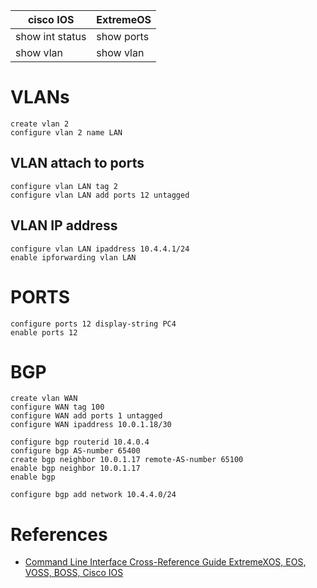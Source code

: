 |cisco IOS|ExtremeOS|
|---------|---------|
|show int status|show ports|
|show vlan|show vlan|

# VLANs
```console
create vlan 2
configure vlan 2 name LAN
```
## VLAN attach to ports
```console
configure vlan LAN tag 2
configure vlan LAN add ports 12 untagged
```
## VLAN IP address
```console
configure vlan LAN ipaddress 10.4.4.1/24
enable ipforwarding vlan LAN
```
# PORTS
```console
configure ports 12 display-string PC4
enable ports 12
```
# BGP
```console
create vlan WAN
configure WAN tag 100
configure WAN add ports 1 untagged
configure WAN ipaddress 10.0.1.18/30
```

```console
configure bgp routerid 10.4.0.4
configure bgp AS-number 65400
create bgp neighbor 10.0.1.17 remote-AS-number 65100
enable bgp neighbor 10.0.1.17
enable bgp
```

```console
configure bgp add network 10.4.4.0/24
```
# References
- [Command Line Interface Cross-Reference Guide
ExtremeXOS, EOS, VOSS, BOSS, Cisco IOS](https://documentation.extremenetworks.com/CLI_X-Ref/1.0/CLI_X-Ref_Guide_1.0.pdf)